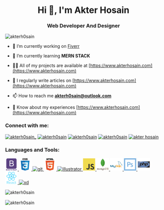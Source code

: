 <h1 align="center">Hi 👋, I'm Akter Hosain</h1>
<h3 align="center">Web Developer And Designer</h3>

<p align="left"> <img src="https://komarev.com/ghpvc/?username=akterh0sain&label=Profile%20views&color=0e75b6&style=flat" alt="akterh0sain" /> </p>

- 🔭 I’m currently working on [Fiverr](https://www.fiverr.com/akterh0sain)

- 🌱 I’m currently learning **MERN STACK**

- 👨‍💻 All of my projects are available at [https://www.akterhosain.com](https://www.akterhosain.com)

- 📝 I regularly write articles on [https://www.akterhosain.com](https://www.akterhosain.com)

- 📫 How to reach me **akterh0sain@outlook.com**

- 📄 Know about my experiences [https://www.akterhosain.com](https://www.akterhosain.com)

<h3 align="left">Connect with me:</h3>
<p align="left">
<a href="https://twitter.com/akterh0sain_" target="blank"><img align="center" src="https://raw.githubusercontent.com/rahuldkjain/github-profile-readme-generator/master/src/images/icons/Social/twitter.svg" alt="akterh0sain_" height="30" width="40" /></a>
<a href="https://linkedin.com/in/akterh0sain" target="blank"><img align="center" src="https://raw.githubusercontent.com/rahuldkjain/github-profile-readme-generator/master/src/images/icons/Social/linked-in-alt.svg" alt="akterh0sain" height="30" width="40" /></a>
<a href="https://fb.com/akterh0sain" target="blank"><img align="center" src="https://raw.githubusercontent.com/rahuldkjain/github-profile-readme-generator/master/src/images/icons/Social/facebook.svg" alt="akterh0sain" height="30" width="40" /></a>
<a href="https://instagram.com/akterh0sain" target="blank"><img align="center" src="https://raw.githubusercontent.com/rahuldkjain/github-profile-readme-generator/master/src/images/icons/Social/instagram.svg" alt="akterh0sain" height="30" width="40" /></a>
<a href="https://www.youtube.com/c/akter hosain" target="blank"><img align="center" src="https://raw.githubusercontent.com/rahuldkjain/github-profile-readme-generator/master/src/images/icons/Social/youtube.svg" alt="akter hosain" height="30" width="40" /></a>
</p>

<h3 align="left">Languages and Tools:</h3>
<p align="left"> <a href="https://getbootstrap.com" target="_blank"> <img src="https://raw.githubusercontent.com/devicons/devicon/master/icons/bootstrap/bootstrap-plain-wordmark.svg" alt="bootstrap" width="40" height="40"/> </a> <a href="https://www.w3schools.com/css/" target="_blank"> <img src="https://raw.githubusercontent.com/devicons/devicon/master/icons/css3/css3-original-wordmark.svg" alt="css3" width="40" height="40"/> </a> <a href="https://git-scm.com/" target="_blank"> <img src="https://www.vectorlogo.zone/logos/git-scm/git-scm-icon.svg" alt="git" width="40" height="40"/> </a> <a href="https://www.w3.org/html/" target="_blank"> <img src="https://raw.githubusercontent.com/devicons/devicon/master/icons/html5/html5-original-wordmark.svg" alt="html5" width="40" height="40"/> </a> <a href="https://www.adobe.com/in/products/illustrator.html" target="_blank"> <img src="https://www.vectorlogo.zone/logos/adobe_illustrator/adobe_illustrator-icon.svg" alt="illustrator" width="40" height="40"/> </a> <a href="https://developer.mozilla.org/en-US/docs/Web/JavaScript" target="_blank"> <img src="https://raw.githubusercontent.com/devicons/devicon/master/icons/javascript/javascript-original.svg" alt="javascript" width="40" height="40"/> </a> <a href="https://www.mongodb.com/" target="_blank"> <img src="https://raw.githubusercontent.com/devicons/devicon/master/icons/mongodb/mongodb-original-wordmark.svg" alt="mongodb" width="40" height="40"/> </a> <a href="https://www.mysql.com/" target="_blank"> <img src="https://raw.githubusercontent.com/devicons/devicon/master/icons/mysql/mysql-original-wordmark.svg" alt="mysql" width="40" height="40"/> </a> <a href="https://www.photoshop.com/en" target="_blank"> <img src="https://raw.githubusercontent.com/devicons/devicon/master/icons/photoshop/photoshop-line.svg" alt="photoshop" width="40" height="40"/> </a> <a href="https://www.php.net" target="_blank"> <img src="https://raw.githubusercontent.com/devicons/devicon/master/icons/php/php-original.svg" alt="php" width="40" height="40"/> </a> <a href="https://reactjs.org/" target="_blank"> <img src="https://raw.githubusercontent.com/devicons/devicon/master/icons/react/react-original-wordmark.svg" alt="react" width="40" height="40"/> </a> <a href="https://www.adobe.com/products/xd.html" target="_blank"> <img src="https://cdn.worldvectorlogo.com/logos/adobe-xd.svg" alt="xd" width="40" height="40"/> </a> </p>

<p><img align="center" src="https://github-readme-stats.vercel.app/api/top-langs?username=akterh0sain&show_icons=true&locale=en&layout=compact" alt="akterh0sain" /></p>

<p><img align="center" src="https://github-readme-streak-stats.herokuapp.com/?user=akterh0sain&" alt="akterh0sain" /></p>
